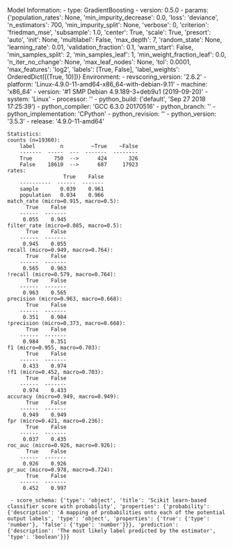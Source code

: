 Model Information:
	 - type: GradientBoosting
	 - version: 0.5.0
	 - params: {'population_rates': None, 'min_impurity_decrease': 0.0, 'loss': 'deviance', 'n_estimators': 700, 'min_impurity_split': None, 'verbose': 0, 'criterion': 'friedman_mse', 'subsample': 1.0, 'center': True, 'scale': True, 'presort': 'auto', 'init': None, 'multilabel': False, 'max_depth': 7, 'random_state': None, 'learning_rate': 0.01, 'validation_fraction': 0.1, 'warm_start': False, 'min_samples_split': 2, 'min_samples_leaf': 1, 'min_weight_fraction_leaf': 0.0, 'n_iter_no_change': None, 'max_leaf_nodes': None, 'tol': 0.0001, 'max_features': 'log2', 'labels': [True, False], 'label_weights': OrderedDict([(True, 10)])}
	Environment:
	 - revscoring_version: '2.6.2'
	 - platform: 'Linux-4.9.0-11-amd64-x86_64-with-debian-9.11'
	 - machine: 'x86_64'
	 - version: '#1 SMP Debian 4.9.189-3+deb9u1 (2019-09-20)'
	 - system: 'Linux'
	 - processor: ''
	 - python_build: ('default', 'Sep 27 2018 17:25:39')
	 - python_compiler: 'GCC 6.3.0 20170516'
	 - python_branch: ''
	 - python_implementation: 'CPython'
	 - python_revision: ''
	 - python_version: '3.5.3'
	 - release: '4.9.0-11-amd64'
	
	Statistics:
	counts (n=19360):
		label        n         ~True    ~False
		-------  -----  ---  -------  --------
		True       750  -->      424       326
		False    18610  -->      687     17923
	rates:
		              True    False
		----------  ------  -------
		sample       0.039    0.961
		population   0.034    0.966
	match_rate (micro=0.915, macro=0.5):
		  True    False
		------  -------
		 0.055    0.945
	filter_rate (micro=0.085, macro=0.5):
		  True    False
		------  -------
		 0.945    0.055
	recall (micro=0.949, macro=0.764):
		  True    False
		------  -------
		 0.565    0.963
	!recall (micro=0.579, macro=0.764):
		  True    False
		------  -------
		 0.963    0.565
	precision (micro=0.963, macro=0.668):
		  True    False
		------  -------
		 0.351    0.984
	!precision (micro=0.373, macro=0.668):
		  True    False
		------  -------
		 0.984    0.351
	f1 (micro=0.955, macro=0.703):
		  True    False
		------  -------
		 0.433    0.974
	!f1 (micro=0.452, macro=0.703):
		  True    False
		------  -------
		 0.974    0.433
	accuracy (micro=0.949, macro=0.949):
		  True    False
		------  -------
		 0.949    0.949
	fpr (micro=0.421, macro=0.236):
		  True    False
		------  -------
		 0.037    0.435
	roc_auc (micro=0.926, macro=0.926):
		  True    False
		------  -------
		 0.926    0.926
	pr_auc (micro=0.978, macro=0.724):
		  True    False
		------  -------
		 0.452    0.997
	
	 - score_schema: {'type': 'object', 'title': 'Scikit learn-based classifier score with probability', 'properties': {'probability': {'description': 'A mapping of probabilities onto each of the potential output labels', 'type': 'object', 'properties': {'true': {'type': 'number'}, 'false': {'type': 'number'}}}, 'prediction': {'description': 'The most likely label predicted by the estimator', 'type': 'boolean'}}}

